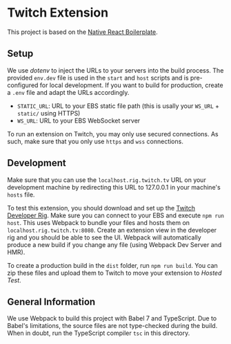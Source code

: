 # Twitch Extension

This project is based on the [Native React Boilerplate](https://github.com/twitchdev/extensions-boilerplate).

## Setup

We use _dotenv_ to inject the URLs to your servers into the build process. The provided `env.dev` file is used in the `start` and `host` scripts and is pre-configured for local development. If you want to build for production, create a `.env` file and adapt the URLs accordingly.

- `STATIC_URL`: URL to your EBS static file path (this is usally your `WS_URL` + `static/` using HTTPS)
- `WS_URL`: URL to your EBS WebSocket server

To run an extension on Twitch, you may only use secured connections. As such, make sure that you only use `https` and `wss` connections.

## Development

Make sure that you can use the `localhost.rig.twitch.tv` URL on your development machine by redirecting this URL to 127.0.0.1 in your machine's `hosts` file.

To test this extension, you should download and set up the [Twitch Developer Rig](https://dev.twitch.tv/docs/extensions/rig/). Make sure you can connect to your EBS and execute `npm run host`. This uses Webpack to bundle your files and hosts them on `localhost.rig.twitch.tv:8080`. Create an extension view in the developer rig and you should be able to see the UI. Webpack will automatically produce a new build if you change any file (using Webpack Dev Server and HMR).

To create a production build in the `dist` folder, run `npm run build`. You can zip these files and upload them to Twitch to move your extension to _Hosted Test_.

## General Information

We use Webpack to build this project with Babel 7 and TypeScript. Due to Babel's limitations, the source files are not type-checked during the build. When in doubt, run the TypeScript compiler `tsc` in this directory.